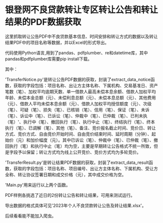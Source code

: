 # 银登网不良贷款转让专区转让公告和转让结果的PDF数据获取

这里抓取转让公告PDF中不良贷款基本信息、时间安排和转让方式的数据以及转让结果PDF中的项目名称等数据，并以Excel的形式导出。

代码使用Python语言,用到了pandas、pdfplumber、re和datetime库，其中pandas和pdfplumber库需要pip install下载。

其中：

'TransferNotice.py'是转让公告PDF数据的获取，封装了extract_data_notice函数，获取的字段包括：项目名称、出让方主体名称、下属机构、交易基准日、资产笔数（笔）、加权平均逾期天数、单一借款人最高未偿本息余额、借款人加权平均年龄、未偿本金总额（元）、未偿利息总额（元）、未偿本息总额（元）、其他费用（元）、借款人平均未偿本息余额（元）、借款人加权平均授信额度（元）、次级（笔）、可疑（笔）、损失（笔）、已核销（笔）、信用（笔）、保证（笔）、未诉（笔）、诉讼中（笔）、已诉讼（笔）、仲裁中（笔）、已仲裁（笔）、已判未执（笔）'、执行中（笔）、撤回执行（笔）、执行中止（笔）、终结执行（笔）、终本执行（笔）、已调解（笔）、其他（笔）、备注、竞价报名截止时间、竞价日、转让方式、竞价方式、自由竞价开始时间、自由竞价结束时间、延时周期（分钟）、起始价（元）和加价幅度（元）。其中已诉讼（笔）、仲裁中（笔）、已仲裁（笔）、撤回执行（笔）和执行中止（笔）均为空，主要是早期转让公告格式不统一所致，但是字段予以保留；转让方式均为线上公开竞价、竞价方式均为多轮竞价。

'TransferResult.py'是转让结果PDF数据的获取，封装了extract_data_result函数，获取的字段包括：项目名称、项目编号、出让方主体名称、下属机构、受让方全称、转让协议签署日期和成交价格（元），其中成交价格为空。

'Main.py'用来运行以上两个函数。

PDF样例各挑选了近日的2份转让公告和转让结果，可用来测试运行。

导出数据的格式具体可见'2023年个人不良贷款转让公告及转让结果.xlsx'。

后续看看能不能加入爬虫。
